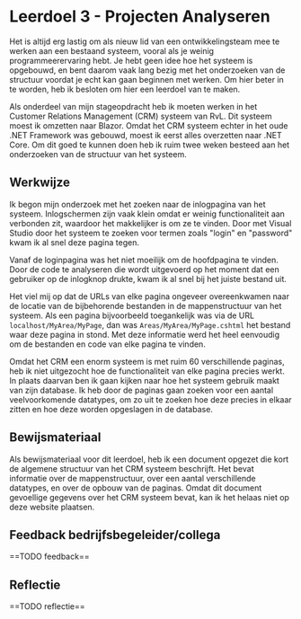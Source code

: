 ﻿# Leerdoel 3 - Projecten Analyseren

Het is altijd erg lastig om als nieuw lid van een ontwikkelingsteam mee te werken aan een bestaand systeem, vooral als je weinig programmeerervaring hebt. Je hebt geen idee hoe het systeem is opgebouwd, en bent daarom vaak lang bezig met het onderzoeken van de structuur voordat je echt kan gaan beginnen met werken. Om hier beter in te worden, heb ik besloten om hier een leerdoel van te maken.

Als onderdeel van mijn stageopdracht heb ik moeten werken in het Customer Relations Management (CRM) systeem van RvL. Dit systeem moest ik omzetten naar Blazor. Omdat het CRM systeem echter in het oude .NET Framework was gebouwd, moest ik eerst alles overzetten naar .NET Core. Om dit goed te kunnen doen heb ik ruim twee weken besteed aan het onderzoeken van de structuur van het systeem.

## Werkwijze

Ik begon mijn onderzoek met het zoeken naar de inlogpagina van het systeem. Inlogschermen zijn vaak klein omdat er weinig functionaliteit aan verbonden zit, waardoor het makkelijker is om ze te vinden. Door met Visual Studio door het systeem te zoeken voor termen zoals "login" en "password" kwam ik al snel deze pagina tegen.

Vanaf de loginpagina was het niet moeilijk om de hoofdpagina te vinden. Door de code te analyseren die wordt uitgevoerd op het moment dat een gebruiker op de inlogknop drukte, kwam ik al snel bij het juiste bestand uit.

Het viel mij op dat de URLs van elke pagina ongeveer overeenkwamen naar de locatie van de bijbehorende bestanden in de mappenstructuur van het systeem. Als een pagina bijvoorbeeld toegankelijk was via de URL `localhost/MyArea/MyPage`, dan was `Areas/MyArea/MyPage.cshtml` het bestand waar deze pagina in stond. Met deze informatie werd het heel eenvoudig om de bestanden en code van elke pagina te vinden.

Omdat het CRM een enorm systeem is met ruim 60 verschillende paginas, heb ik niet uitgezocht hoe de functionaliteit van elke pagina precies werkt. In plaats daarvan ben ik gaan kijken naar hoe het systeem gebruik maakt van zijn database. Ik heb door de paginas gaan zoeken voor een aantal veelvoorkomende datatypes, om zo uit te zoeken hoe deze precies in elkaar zitten en hoe deze worden opgeslagen in de database.

## Bewijsmateriaal

Als bewijsmateriaal voor dit leerdoel, heb ik een document opgezet die kort de algemene structuur van het CRM systeem beschrijft. Het bevat informatie over de mappenstructuur, over een aantal verschillende datatypes, en over de opbouw van de paginas. Omdat dit document gevoellige gegevens over het CRM systeem bevat, kan ik het helaas niet op deze website plaatsen.


## Feedback bedrijfsbegeleider/collega
==TODO feedback==

## Reflectie
==TODO reflectie==
